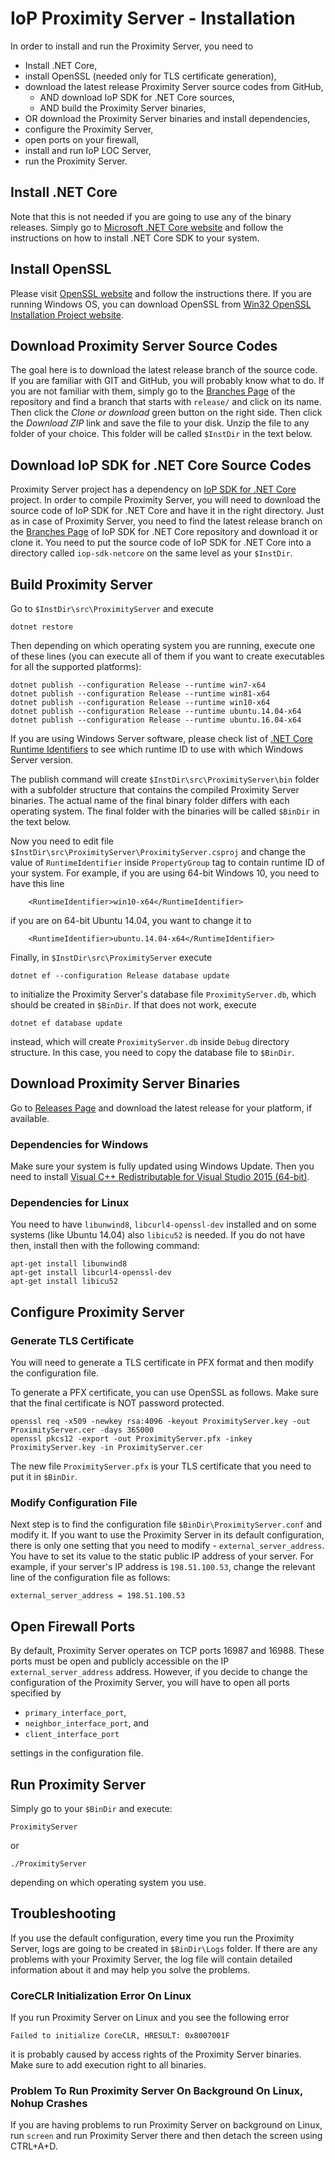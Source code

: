 # IoP Proximity Server - Installation

In order to install and run the Proximity Server, you need to 

 * Install .NET Core,
 * install OpenSSL (needed only for TLS certificate generation),
 * download the latest release Proximity Server source codes from GitHub,
   * AND download IoP SDK for .NET Core sources,
   * AND build the Proximity Server binaries,
 * OR download the Proximity Server binaries and install dependencies,
 * configure the Proximity Server,
 * open ports on your firewall,
 * install and run IoP LOC Server,
 * run the Proximity Server.


## Install .NET Core

Note that this is not needed if you are going to use any of the binary releases. Simply go to [Microsoft .NET Core website](https://www.microsoft.com/net/core) and follow the instructions on how to install .NET Core SDK to your system.


## Install OpenSSL

Please visit [OpenSSL website](https://www.openssl.org/) and follow the instructions there. If you are running Windows OS, you can download OpenSSL from 
[Win32 OpenSSL Installation Project website](https://slproweb.com/products/Win32OpenSSL.html).


## Download Proximity Server Source Codes

The goal here is to download the latest release branch of the source code. If you are familiar with GIT and GitHub, you will probably know what to do.
If you are not familiar with them, simply go to the [Branches Page](https://github.com/Fermat-ORG/iop-proximity-server/branches/) of the repository and find a branch that starts with `release/` and click on its name. 
Then click the *Clone or download* green button on the right side. Then click the *Download ZIP* link and save the file to your disk. Unzip the file to any folder of your choice. This folder will be called `$InstDir` in the text below. 

## Download IoP SDK for .NET Core Source Codes

Proximity Server project has a dependency on [IoP SDK for .NET Core](https://github.com/Fermat-ORG/iop-sdk-netcore) project. In order to compile Proximity Server, you will need to download the source code 
of IoP SDK for .NET Core and have it in the right directory. Just as in case of Proximity Server, you need to find the latest release branch on the [Branches Page](https://github.com/Fermat-ORG/iop-sdk-netcore/branches/) 
of IoP SDK for .NET Core repository and download it or clone it. You need to put the source code of IoP SDK for .NET Core into a directory called `iop-sdk-netcore` on the same level as your `$InstDir`.


## Build Proximity Server

Go to `$InstDir\src\ProximityServer` and execute 

```
dotnet restore
```

Then depending on which operating system you are running, execute one of these lines (you can execute all of them if you want to create executables for all the supported platforms):

```
dotnet publish --configuration Release --runtime win7-x64
dotnet publish --configuration Release --runtime win81-x64
dotnet publish --configuration Release --runtime win10-x64
dotnet publish --configuration Release --runtime ubuntu.14.04-x64
dotnet publish --configuration Release --runtime ubuntu.16.04-x64
```

If you are using Windows Server software, please check list of [.NET Core Runtime Identifiers](https://github.com/dotnet/docs/blob/master/docs/core/rid-catalog.md) to see which runtime ID to use with which Windows Server version.

The publish command will create `$InstDir\src\ProximityServer\bin` folder with a subfolder structure that contains the compiled Proximity Server binaries. The actual name of the final binary folder 
differs with each operating system. The final folder with the binaries will be called `$BinDir` in the text below. 

Now you need to edit file `$InstDir\src\ProximityServer\ProximityServer.csproj` and change the value of `RuntimeIdentifier` inside `PropertyGroup` tag to contain runtime ID of your system. 
For example, if you are using 64-bit Windows 10, you need to have this line 

```
    <RuntimeIdentifier>win10-x64</RuntimeIdentifier>
```

if you are on 64-bit Ubuntu 14.04, you want to change it to 
```
    <RuntimeIdentifier>ubuntu.14.04-x64</RuntimeIdentifier>
```



Finally, in `$InstDir\src\ProximityServer` execute 

```
dotnet ef --configuration Release database update
```

to initialize the Proximity Server's database file `ProximityServer.db`, which should be created in `$BinDir`. If that does not work, execute 

```
dotnet ef database update
```

instead, which will create `ProximityServer.db` inside `Debug` directory structure. In this case, you need to copy the database file to `$BinDir`.


## Download Proximity Server Binaries

Go to [Releases Page](https://github.com/Fermat-ORG/iop-profile-server/releases) and download the latest release for your platform, if available.


### Dependencies for Windows 

Make sure your system is fully updated using Windows Update. Then you need to install [Visual C++ Redistributable for Visual Studio 2015 (64-bit)](https://www.microsoft.com/en-gb/download/details.aspx?id=48145).


### Dependencies for Linux

You need to have `libunwind8`, `libcurl4-openssl-dev` installed and on some systems (like Ubuntu 14.04) also `libicu52` is needed. If you do not have then, install then with the following command:

```
apt-get install libunwind8
apt-get install libcurl4-openssl-dev
apt-get install libicu52
```


## Configure Proximity Server

### Generate TLS Certificate

You will need to generate a TLS certificate in PFX format and then modify the configuration file.

To generate a PFX certificate, you can use OpenSSL as follows. Make sure that the final certificate is NOT password protected.
```
openssl req -x509 -newkey rsa:4096 -keyout ProximityServer.key -out ProximityServer.cer -days 365000
openssl pkcs12 -export -out ProximityServer.pfx -inkey ProximityServer.key -in ProximityServer.cer
```

The new file `ProximityServer.pfx` is your TLS certificate that you need to put it in `$BinDir`.


### Modify Configuration File

Next step is to find the configuration file `$BinDir\ProximityServer.conf` and modify it. If you want to use the Proximity Server in its default configuration, 
there is only one setting that you need to modify - `external_server_address`. 
You have to set its value to the static public IP address of your server. For example, if your server's IP address is `198.51.100.53`, change the relevant line of the configuration file as follows:

```
external_server_address = 198.51.100.53
```


## Open Firewall Ports 

By default, Proximity Server operates on TCP ports 16987 and 16988. These ports must be open and publicly accessible on the IP `external_server_address` address. However, if you decide to change the configuration 
of the Proximity Server, you will have to open all ports specified by 

 * `primary_interface_port`,
 * `neighbor_interface_port`, and
 * `client_interface_port`

settings in the configuration file.


## Run Proximity Server

Simply go to your `$BinDir` and execute:

```
ProximityServer
```

or 

```
./ProximityServer
```

depending on which operating system you use.


## Troubleshooting

If you use the default configuration, every time you run the Proximity Server, logs are going to be created in `$BinDir\Logs` folder. If there are any problems 
with your Proximity Server, the log file will contain detailed information about it and may help you solve the problems.


### CoreCLR Initialization Error On Linux

If you run Proximity Server on Linux and you see the following error

```
Failed to initialize CoreCLR, HRESULT: 0x8007001F
```
 
it is probably caused by access rights of the Proximity Server binaries. Make sure to add execution right to all binaries.


### Problem To Run Proximity Server On Background On Linux, Nohup Crashes

If you are having problems to run Proximity Server on background on Linux, run `screen` and run Proximity Server there and then detach the screen using CTRL+A+D.
